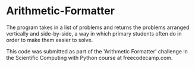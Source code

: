 # Arithmetic-Formatter
The program takes in a list of problems and returns the problems arranged vertically and side-by-side, a way in which primary students often do in order to make them easier to solve.

This code was submitted as part of the 'Arithmetic Formatter' challenge in the Scientific Computing with Python course at freecodecamp.com.
